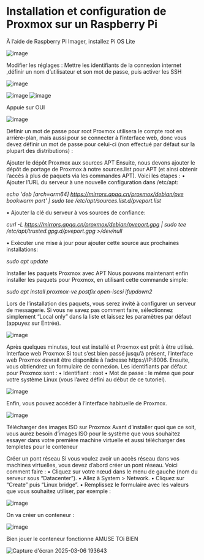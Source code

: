 # Installation et configuration de Proxmox sur un Raspberry Pi

À l’aide de Raspberry Pi Imager, installez Pi OS Lite

![image](https://github.com/user-attachments/assets/9086fec3-2ba6-4dc4-ab7e-ab3d5380c319)


Modifier les réglages :
Mettre les identifiants de la connexion internet ,définir un nom d’utilisateur et son mot de passe, puis activer les SSH


![image](https://github.com/user-attachments/assets/f5c0b5af-b925-451d-a997-0dc2e77e3020)

  
![image](https://github.com/user-attachments/assets/992d5138-9b79-46d0-b332-fd9dd30ddfb3)
![image](https://github.com/user-attachments/assets/12ebb649-18a2-495c-b9d2-f21a7ccdd5e4)

Appuie sur OUI

![image](https://github.com/user-attachments/assets/7a30a3a1-0a18-46be-aee1-b0e3276d6558)


Définir un mot de passe pour root
Proxmox utilisera le compte root en arrière-plan, mais aussi pour se connecter à l’interface web, donc vous devez définir un mot de passe pour celui-ci (non effectué par défaut sur la plupart des distributions) :
 
Ajouter le dépôt Proxmox aux sources APT
Ensuite, nous devons ajouter le dépôt de portage de Proxmox à notre sources.list pour APT (et ainsi obtenir l’accès à plus de paquets via les commandes APT).
Voici les étapes :
•	Ajouter l’URL du serveur à une nouvelle configuration dans /etc/apt:

  *echo 'deb [arch=arm64] https://mirrors.apqa.cn/proxmox/debian/pve bookworm port' | sudo tee /etc/apt/sources.list.d/pveport.list*
 
•	Ajouter la clé du serveur à vos sources de confiance:

 *curl -L https://mirrors.apqa.cn/proxmox/debian/pveport.gpg | sudo tee /etc/apt/trusted.gpg.d/pveport.gpg >/dev/null*
 
•	Exécuter une mise à jour pour ajouter cette source aux prochaines installations:

*sudo apt update*
 
Installer les paquets Proxmox avec APT
Nous pouvons maintenant enfin installer les paquets pour Proxmox, en utilisant cette commande simple:

 *sudo apt install proxmox-ve postfix open-iscsi ifupdown2*


Lors de l’installation des paquets, vous serez invité à configurer un serveur de messagerie. Si vous ne savez pas comment faire, sélectionnez simplement “Local only” dans la liste et laissez les paramètres par défaut (appuyez sur Entrée).


![image](https://github.com/user-attachments/assets/930a7917-6bd9-4f59-8b99-f17b1188d8b4)

 

Après quelques minutes, tout est installé et Proxmox est prêt à être utilisé.
Interface web Proxmox
Si tout s’est bien passé jusqu’à présent, l’interface web Proxmox devrait être disponible à l’adresse https://IP:8006.
Ensuite, vous obtiendrez un formulaire de connexion. Les identifiants par défaut pour Proxmox sont :
•	Identifiant : root
•	Mot de passe : le même que pour votre système Linux (vous l’avez défini au début de ce tutoriel).


![image](https://github.com/user-attachments/assets/e99a4dfb-6602-44f5-8dfe-462c141c8f1b)



Enfin, vous pouvez accéder à l’interface habituelle de Proxmox. 


![image](https://github.com/user-attachments/assets/14eb588f-cec0-43df-ab06-690eb2175483)

 
Télécharger des images ISO sur Proxmox
Avant d’installer quoi que ce soit, vous aurez besoin d’images ISO pour le système que vous souhaitez essayer dans votre première machine virtuelle et aussi télécharger des templetes pour le conteneur

Créer un pont réseau
Si vous voulez avoir un accès réseau dans vos machines virtuelles, vous devez d’abord créer un pont réseau. Voici comment faire :
•	Cliquez sur votre nœud dans le menu de gauche (nom du serveur sous “Datacenter”).
•	Allez à System > Network.
•	Cliquez sur “Create” puis “Linux bridge”.
•	Remplissez le formulaire avec les valeurs que vous souhaitez utiliser, par exemple :


![image](https://github.com/user-attachments/assets/fbd13794-3c16-440b-931c-2502c0c020a0)


On va créer un conteneur :

![image](https://github.com/user-attachments/assets/dba2127b-45d5-445d-9ae0-fef187705abe)

Bien jouer le conteneur fonctionne AMUSE TOi BIEN


![Capture d'écran 2025-03-06 193643](https://github.com/user-attachments/assets/7888d9fa-02e4-4985-a51d-78d157be8dcd)



